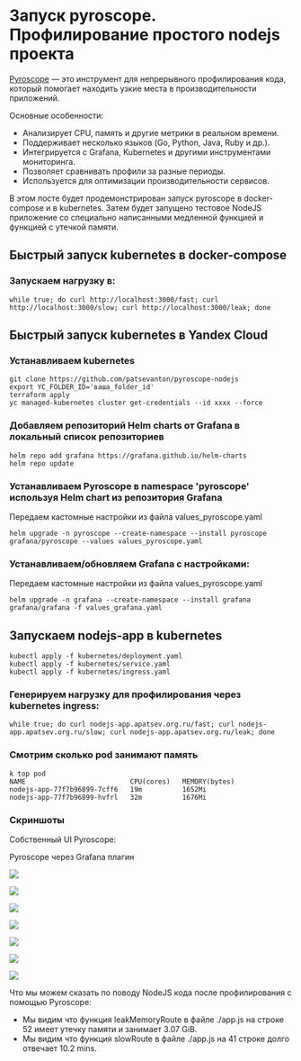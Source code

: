 # Запуск pyroscope. Профилирование простого nodejs проекта

[Pyroscope](https://github.com/grafana/pyroscope) — это инструмент для непрерывного профилирования кода, который помогает находить узкие места в производительности приложений.

Основные особенности:
- Анализирует CPU, память и другие метрики в реальном времени.
- Поддерживает несколько языков (Go, Python, Java, Ruby и др.).
- Интегрируется с Grafana, Kubernetes и другими инструментами мониторинга.
- Позволяет сравнивать профили за разные периоды.
- Используется для оптимизации производительности сервисов.

В этом посте будет продемонстрирован запуск pyroscope в docker-compose и в kubernetes.
Затем будет запущено тестовое NodeJS приложение со специально написанными медленной функцией и функцией с утечкой памяти.  

## Быстрый запуск kubernetes в docker-compose
### Запускаем нагрузку в:
```shell
while true; do curl http://localhost:3000/fast; curl http://localhost:3000/slow; curl http://localhost:3000/leak; done
```

## Быстрый запуск kubernetes в Yandex Cloud
### Устанавливаем kubernetes
```shell
git clone https://github.com/patsevanton/pyroscope-nodejs
export YC_FOLDER_ID='ваша_folder_id'
terraform apply
yc managed-kubernetes cluster get-credentials --id xxxx --force
```

### Добавляем репозиторий Helm charts от Grafana в локальный список репозиториев
```shell
helm repo add grafana https://grafana.github.io/helm-charts
helm repo update
```

### Устанавливаем Pyroscope в namespace 'pyroscope' используя Helm chart из репозитория Grafana
Передаем кастомные настройки из файла values_pyroscope.yaml
```shell
helm upgrade -n pyroscope --create-namespace --install pyroscope grafana/pyroscope --values values_pyroscope.yaml
```

### Устанавливаем/обновляем Grafana с настройками:
Передаем кастомные настройки из файла values_pyroscope.yaml
```shell
helm upgrade -n grafana --create-namespace --install grafana grafana/grafana -f values_grafana.yaml
```

## Запускаем nodejs-app в kubernetes
```shell
kubectl apply -f kubernetes/deployment.yaml
kubectl apply -f kubernetes/service.yaml
kubectl apply -f kubernetes/ingress.yaml
```

### Генерируем нагрузку для профилирования через kubernetes ingress:
```shell
while true; do curl nodejs-app.apatsev.org.ru/fast; curl nodejs-app.apatsev.org.ru/slow; curl nodejs-app.apatsev.org.ru/leak; done
```

### Смотрим сколько pod занимают память
```shell
k top pod
NAME                          CPU(cores)   MEMORY(bytes)   
nodejs-app-77f7b96899-7cff6   19m          1652Mi          
nodejs-app-77f7b96899-hvfrl   32m          1676Mi 
```

### Скриншоты
Собственный UI Pyroscope:

Pyroscope через Grafana плагин

![](https://habrastorage.org/webt/jc/dl/jj/jcdljjhrd7qfjxcpmi3vc6jwkns.png)

![](https://habrastorage.org/webt/dc/sz/ir/dcszirjryh_ugttlhdnraq6m7fk.png)

![](https://habrastorage.org/webt/nc/qx/ve/ncqxveh6g1lo6xndhcg_mb46fwy.png)

![](https://habrastorage.org/webt/z3/ou/ud/z3ouudbzmayznipiak-5w7frvjc.png)

![](https://habrastorage.org/webt/3g/fu/87/3gfu87hmdm1h-ckgh6d6tzsellu.png)

![](https://habrastorage.org/webt/zk/3l/at/zk3latbwghzaxdnuyezha0mx7zc.png)

![](https://habrastorage.org/webt/5r/p0/_w/5rp0_wgdcnili5ytzo-ovv1bib8.png)

Что мы можем сказать по поводу NodeJS кода после профилирования с помощью Pyroscope:
- Мы видим что функция leakMemoryRoute в файле ./app.js на строке 52 имеет утечку памяти и занимает 3.07 GiB.
- Мы видим что функция slowRoute в файле ./app.js на 41 строке долго отвечает 10.2 mins.
